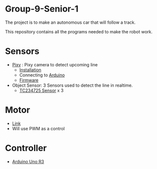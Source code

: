 # Group-9-Senior-1

The project is to make an autonomous car that will follow a track.

This repository contains all the programs needed to make the robot work.

# Sensors
* [Pixy](http://charmedlabs.com/default/pixy-cmucam5/) : Pixy camera to detect upcoming line
	* [Installation](http://cmucam.org/projects/cmucam5/wiki/Uploading_New_Firmware)
	* Connecting to [Arduino](http://cmucam.org/projects/cmucam5/wiki/Hooking_up_Pixy_to_a_Microcontroller_(like_an_Arduino))
	* [Firmware](http://cmucam.org/projects/cmucam5/wiki/Latest_release)
* Object Sensor: 3 Sensors used to detect the line in realtime.
	* [TC234725 Sensor](http://www.adafruit.com/products/1334)  x 3
	
# Motor
* [Link](http://www.tomtop.com/motor-1209/p-rm3134.html)
* Will use PWM as a control

# Controller
* [Arduino Uno R3](https://www.arduino.cc/en/Main/ArduinoBoardUno)
